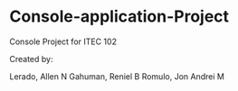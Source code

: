 # Console-application-Project
 Console Project for ITEC 102

 Created by:

 Lerado, Allen N
 Gahuman, Reniel B
 Romulo, Jon Andrei M
